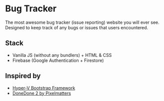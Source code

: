 # Bug Tracker

The most awesome bug tracker (issue reporting) website you will ever see. Designed to keep track of any bugs or issues that users encountered.

## Stack

- Vanilla JS (without any bundlers) + HTML & CSS
- Firebase (Google Authentication + Firestore)

## Inspired by

- [Hyper-V Bootstrap Framework](https://coderthemes.com/hyper/creative/layouts-vertical.html)
- [DoneDone 2 by Pixelmatters](https://dribbble.com/shots/6398590-DoneDone-2-Mailbox-Home?showSimilarShots=true&_=1630390033997#)
